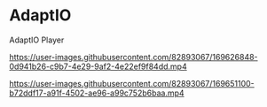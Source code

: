 # AdaptIO
AdaptIO Player


https://user-images.githubusercontent.com/82893067/169626848-0d941b26-c9b7-4e29-9af2-4e22ef9f84dd.mp4



https://user-images.githubusercontent.com/82893067/169651100-b72ddf17-a91f-4502-ae96-a99c752b6baa.mp4

